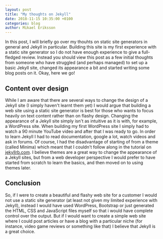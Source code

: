 ```yaml
---
layout: post
title: "My thoughts on Jekyll"
date: 2018-11-15 10:35:00 +0100
categories: blog
author: Mikael Eriksson
---
```

In this post, I will briefly go over my thouhts on static site generators in general and Jekyll in particular. Building this site is my first experience with a static site generator so I do not have enough experience to give a full-fledged review. Instead you should view this post as a few initial thoughts from someone who have struggled (and perhaps managed) to set up a basic Jekyll site, changed its appearance a bit and started writing some blog posts on it. Okay, here we go!

## Content over design
While I am aware that there are several ways to change the design of a Jekyll site (I simply haven't learnt them yet) I would argue that building a web site using a static site generator is best for those who wants to focus heavily on text content rather than on flashy design. Changing the appearance of a Jekyll site simply isn't as intuitive as it is with, for example, a WordPress site. When building my first WordPress site I simply had to watch a 90 minute YouTube video and after that I was ready to go. In order to learn Jekyll I had to read documentation, google a lot, watch videos and ask in forums. Of course, I had the disadvantage of starting of from a theme (called Minima) which meant that I couldn't follow along in the tutorial on [jekyllrb.com](https://jekyllrb.com/docs/step-by-step/01-setup/). I believe themes are a great way to change the appearance of a Jekyll sites, but from a web developer perspective I would prefer to have started from scratch to learn the basics, and then moved on to using themes later.

## Conclusion
So, if I were to create a beautiful and flashy web site for a customer I would not use a static site generator (at least not given my limited experience with Jekyll), instead I would have used WordPress, Bootstrap or just generated the HTML, CSS and JavaScript files myself so that i would have complete control over the output. But if I would want to create a simple web site where I could post articles or have a blog with a particular niche (for instance, video game reviews or something like that) I believe that Jekyll is a great choice.